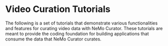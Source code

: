 # Video Curation Tutorials
The following is a set of tutorials that demonstrate various functionalities and features for curating video data with NeMo Curator. These tutorials are meant to provide the coding foundation for building applications that consume the data that NeMo Curator curates.
